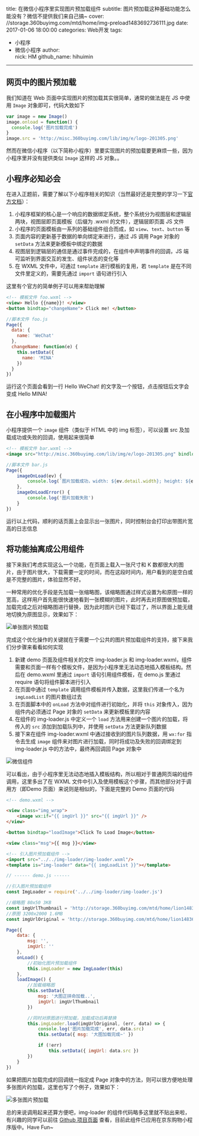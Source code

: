 title: 在微信小程序里实现图片预加载组件
subtitle: 图片预加载这种基础功能怎么能没有？微信不提供我们来自己搞~
cover: //storage.360buyimg.com/mtd/home/img-preload1483692736111.jpg
date: 2017-01-06 18:00:00
categories: Web开发
tags:
  - 小程序
  - 微信小程序
author:  
    nick: HM
    github_name: hihuimin

---

## 网页中的图片预加载

我们知道在 Web 页面中实现图片的预加载其实很简单，通常的做法是在 JS 中使用 `Image` 对象即可，代码大致如下

```js
var image = new Image()
image.onload = function() {
  console.log('图片加载完成')
}
image.src = 'http://misc.360buyimg.com/lib/img/e/logo-201305.png'
```

然而在微信小程序（以下简称小程序）里要实现图片的预加载要更麻烦一些，因为小程序里并没有提供类似 `Image` 这样的 JS 对象。。

## 小程序必知必会

在进入正题前，需要了解以下小程序相关的知识（当然最好还是完整的学习一下[官方文档](https://mp.weixin.qq.com/debug/wxadoc/dev/framework/MINA.html)）：

1. 小程序框架的核心是一个响应的数据绑定系统，整个系统分为视图层和逻辑层两块，视图层即页面模板（后缀为 .wxml 的文件），逻辑层即页面 JS 文件
2. 小程序的页面模板由一系列的基础组件组合而成，如 `view`、`text`、`button` 等
3. 页面内容的更新基于数据的单向绑定来进行，通过 JS 调用 Page 对象的 `setData` 方法来更新模板中绑定的数据
4. 视图层到逻辑层的通信是通过事件完成的，在组件中声明事件的回调，JS 端可监听到界面交互的发生、组件状态的变化等
5. 在 WXML 文件中，可通过 `template` 进行模板的复用，若 `template` 是在不同文件里定义的，需要先通过 `import` 语句进行引入

这里有个官方的简单例子可以用来帮助理解

```html
<!-- 模板文件 foo.wxml -->
<view> Hello {{name}}! </view>
<button bindtap="changeName"> Click me! </button>
```

```js
//脚本文件 foo.js
Page({
  data: {
    name: 'WeChat'
  },
  changeName: function(e) {
    this.setData({
      name: 'MINA'
    })
  }
})
```

运行这个页面会看到一行 Hello WeChat! 的文字及一个按钮，点击按钮后文字会变成 Hello MINA!

## 在小程序中加载图片

小程序提供一个 `image` 组件（类似于 HTML 中的 img 标签），可以设置 src 及加载成功或失败的回调，使用起来很简单

```html
<!-- 模板文件 bar.wxml -->
<image src="http://misc.360buyimg.com/lib/img/e/logo-201305.png" bindload="imageOnLoad" binderror="imageOnLoadError" />
```

```js
//脚本文件 bar.js
Page({
    imageOnLoad(ev) {
        console.log(`图片加载成功，width: ${ev.detail.width}; height: ${ev.detail.height}`)
    },
    imageOnLoadError() {
        console.log('图片加载失败')
    }
})
```

运行以上代码，顺利的话页面上会显示出一张图片，同时控制台会打印出带图片宽高的日志信息

## 将功能抽离成公用组件

接下来我们考虑实现这么一个功能，在页面上载入一张尺寸和 K 数都很大的图片，由于图片很大，下载需要一定的时间，而在这段时间内，用户看到的是空白或是不完整的图片，体验显然不好。

一种常用的优化手段是先加载一张缩略图，该缩略图通过样式设置为和原图一样的宽高，这样用户首先能很快速地看到一张模糊的图片，此时再去对原图做预加载，加载完成之后对缩略图进行替换，因为此时图片已经下载过了，所以界面上能无缝地切换为原图显示，效果如下：

![单张图片预加载](http://storage.360buyimg.com/mtd/home/single-img-load1483686270312.gif)

完成这个优化操作的关键就在于需要一个公共的图片预加载组件的支持，接下来我们分步骤来看看如何实现

1. 新建 demo 页面及组件相关的文件 img-loader.js 和 img-loader.wxml，组件需要和页面一样有个模板文件，是因为小程序里无法动态地插入模板结构。然后在 demo.wxml 里通过 `import` 语句引用组件模板，在 demo.js 里通过 require 语句将组件脚本进行引入
2. 在页面中通过 `template` 调用组件模板并传入数据，这里我们传递一个名为 `imgLoadList` 的图片数组过去
3. 在页面脚本中的 `onLoad` 方法中对组件进行初始化，并将 `this` 对象传入，因为组件内必须通过 Page 对象的 `setData` 来更新模板里的内容
4. 在组件的 img-loader.js 中定义一个 `load` 方法用来创建一个图片的加载，将传入的 `src` 添加到加载队列中，并使用 `setData` 方法更新队列数据
5. 接下来在组件 img-loader.wxml 中通过接收到的图片队列数据，用 `wx:for` 指令去生成 `image` 组件来对图片进行加载，同时将成功及失败的回调绑定到 img-loader.js 中的方法中，最终再回调回 Page 对象中

![微信组件](http://storage.360buyimg.com/mtd/home/wxapp-component1483686942830.png)

可以看出，由于小程序里无法动态地插入模板结构，所以相对于普通网页端的组件调用，这里多出了在 WXML 文件中引入及使用模板这个步骤，而其他部分对于调用方（即Demo 页面）来说则是相似的，下面是完整的 Demo 页面的代码

```html
<!-- demo.wxml -->

<view class="img_wrap">
    <image wx:if="{{ imgUrl }}" src="{{ imgUrl }}" />
</view>

<button bindtap="loadImage">Click To Load Image</button>

<view class="msg">{{ msg }}</view>

<!-- 引入图片预加载组件 -->
<import src="../../img-loader/img-loader.wxml"/>
<template is="img-loader" data="{{ imgLoadList }}"></template>
```

```js
// ------ demo.js ------

//引入图片预加载组件
const ImgLoader = require('../../img-loader/img-loader.js')

//缩略图 80x50 3KB
const imgUrlThumbnail = 'http://storage.360buyimg.com/mtd/home/lion1483683731203.jpg'
//原图 3200x2000 1.6MB
const imgUrlOriginal = 'http://storage.360buyimg.com/mtd/home/lion1483624894660.jpg'

Page({
    data: {
        msg: '',
        imgUrl: ''
    },
    onLoad() {
        //初始化图片预加载组件
        this.imgLoader = new ImgLoader(this)
    },
    loadImage() {
        //加载缩略图
        this.setData({
            msg: '大图正拼命加载..',
            imgUrl: imgUrlThumbnail
        })

        //同时对原图进行预加载，加载成功后再替换
        this.imgLoader.load(imgUrlOriginal, (err, data) => {
            console.log('图片加载完成', err, data.src)
            this.setData({ msg: '大图加载完成~' })

            if (!err)
                this.setData({ imgUrl: data.src })
        })
    }
})
```

如果把图片加载完成的回调统一指定成 Page 对象中的方法，则可以很方便地处理多张图片的加载，这里也写了个例子，效果如下：

![多张图片预加载](http://storage.360buyimg.com/mtd/home/multi-img-load1483686388552.gif)

总的来说调用起来还算方便吧，img-loader 的组件代码略多这里就不贴出来啦，有兴趣的同学可以前往 [Github 项目页面](https://github.com/o2team/wxapp-img-loader) 查看，目前此组件已应用在京东购物小程序版中。Have Fun~
